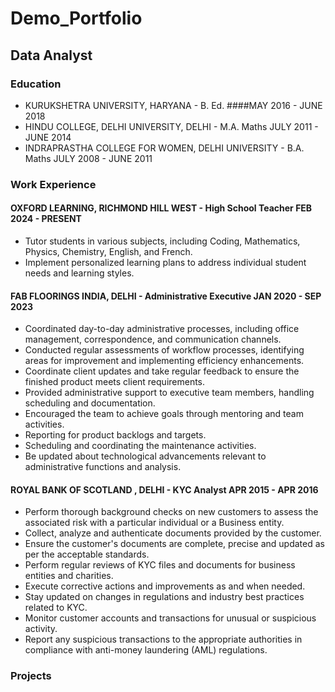 # Demo_Portfolio

## Data Analyst
### Education
- KURUKSHETRA UNIVERSITY, HARYANA - B. Ed. ####MAY 2016 - JUNE 2018
- HINDU COLLEGE, DELHI UNIVERSITY, DELHI - M.A. Maths 		                  JULY 2011 - JUNE 2014
- INDRAPRASTHA COLLEGE FOR WOMEN, DELHI UNIVERSITY - B.A. Maths	            JULY 2008 - JUNE 2011 

### Work Experience
#### OXFORD LEARNING, RICHMOND HILL WEST - High School Teacher	     FEB 2024 - PRESENT
- Tutor students in various subjects, including Coding, Mathematics, Physics, Chemistry, English, and French.
- Implement personalized learning plans to address individual student needs and learning styles.

#### FAB FLOORINGS INDIA, DELHI - Administrative Executive 			   JAN 2020 - SEP 2023 
- Coordinated day-to-day administrative processes, including office management, correspondence, and communication channels. 
- Conducted regular assessments of workflow processes, identifying areas for improvement and implementing efficiency enhancements.
- Coordinate client updates and take regular feedback to ensure the finished product meets client requirements.
- Provided administrative support to executive team members, handling scheduling and documentation. 
- Encouraged the team to achieve goals through mentoring and team activities.
- Reporting for product backlogs and targets.
- Scheduling and coordinating the maintenance activities.
- Be updated about technological advancements relevant to administrative functions and analysis.
#### ROYAL BANK OF SCOTLAND , DELHI - KYC Analyst 				APR 2015 - APR 2016 
- Perform thorough background checks on new customers to assess the associated risk with a particular individual or a Business entity.
- Collect, analyze and authenticate documents provided by the customer.
- Ensure the customer's documents are complete, precise and updated as per the acceptable standards.
- Perform regular reviews of KYC files and documents for business entities and charities.
- Execute corrective actions and improvements as and when needed. 
- Stay updated on changes in regulations and industry best practices related to KYC. 
- Monitor customer accounts and transactions for unusual or suspicious activity. 
- Report any suspicious transactions to the appropriate authorities in compliance with anti-money laundering (AML) regulations. 

### Projects
